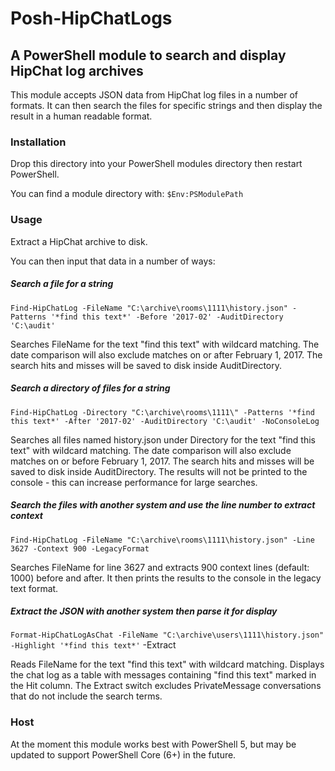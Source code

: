 # Posh-HipChatLogs
## A PowerShell module to search and display HipChat log archives

This module accepts JSON data from HipChat log files in a number of formats. It can then search the files for specific strings and then display the result in a human readable format.

### Installation

Drop this directory into your PowerShell modules directory then restart PowerShell.

You can find a module directory with:
`$Env:PSModulePath`

### Usage

Extract a HipChat archive to disk.

You can then input that data in a number of ways:

##### Search a file for a string
`Find-HipChatLog -FileName "C:\archive\rooms\1111\history.json" -Patterns '*find this text*' -Before '2017-02' -AuditDirectory 'C:\audit'`

Searches FileName for the text "find this text" with wildcard matching. The date comparison will also exclude matches on or after February 1, 2017. The search hits and misses will be saved to disk inside AuditDirectory.

##### Search a directory of files for a string
`Find-HipChatLog -Directory "C:\archive\rooms\1111\" -Patterns '*find this text*' -After '2017-02' -AuditDirectory 'C:\audit' -NoConsoleLog`

Searches all files named history.json under Directory for the text "find this text" with wildcard matching. The date comparison will also exclude matches on or before February 1, 2017. The search hits and misses will be saved to disk inside AuditDirectory. The results will not be printed to the console - this can increase performance for large searches.

##### Search the files with another system and use the line number to extract context
`Find-HipChatLog -FileName "C:\archive\rooms\1111\history.json" -Line 3627 -Context 900 -LegacyFormat`

Searches FileName for line 3627 and extracts 900 context lines (default: 1000) before and after. It then prints the results to the console in the legacy text format.

##### Extract the JSON with another system then parse it for display
`Format-HipChatLogAsChat -FileName "C:\archive\users\1111\history.json" -Highlight '*find this text*'` -Extract

Reads FileName for the text "find this text" with wildcard matching. Displays the chat log as a table with messages containing "find this text" marked in the Hit column. The Extract switch excludes PrivateMessage conversations that do not include the search terms.

### Host

At the moment this module works best with PowerShell 5, but may be updated to support PowerShell Core (6+) in the future.